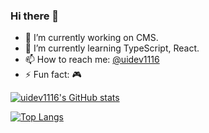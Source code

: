 ### Hi there 👋

<!--
**uidev1116/uidev1116** is a ✨ _special_ ✨ repository because its `README.md` (this file) appears on your GitHub profile.

Here are some ideas to get you started:

- 🔭 I’m currently working on ...
- 🌱 I’m currently learning ...
- 👯 I’m looking to collaborate on ...
- 🤔 I’m looking for help with ...
- 💬 Ask me about ...
- 📫 How to reach me: ...
- 😄 Pronouns: ...
- ⚡ Fun fact: ...
-->

- 🔭 I’m currently working on CMS.
- 🌱 I’m currently learning TypeScript, React.
- 📫 How to reach me: [@uidev1116](https://twitter.com/uidev1116/)
- ⚡ Fun fact: 🎮

[![uidev1116's GitHub stats](https://github-readme-stats.vercel.app/api?username=uidev1116&theme=vue-dark&show_icons=true)](https://github.com/uidev1116/github-readme-stats)

[![Top Langs](https://github-readme-stats.vercel.app/api/top-langs/?username=uidev1116&theme=vue-dark&show_icons=true&layout=compact)](https://github.com/mo-ri-regen/github-readme-stats)
